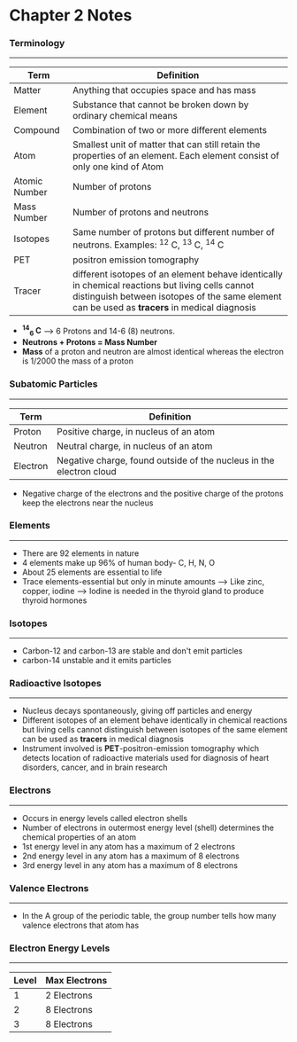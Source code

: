 # Chapter 2 Notes

### Terminology
---
Term | Definition
---- | ---------
Matter | Anything that occupies space and has mass
Element | Substance that cannot be broken down by ordinary chemical means
Compound | Combination of two or more different elements
Atom | Smallest unit of matter that can still retain the properties of an element. Each element consist of only one kind of Atom
Atomic Number | Number of protons
Mass Number | Number of protons and neutrons
Isotopes | Same number of protons but different number of neutrons. Examples:  <sup>12</sup> C, <sup>13</sup> C, <sup>14</sup> C
PET | positron emission tomography
Tracer | different isotopes of an element behave identically in chemical reactions but living cells cannot distinguish between isotopes of the same element can be used as **tracers** in medical diagnosis

- **<sup>14</sup><sub>6</sub> C** --> 6 Protons and 14-6 (8) neutrons.
- **Neutrons + Protons = Mass Number**
- **Mass** of a proton and neutron are almost identical whereas the electron is 1/2000 the mass of a proton

### Subatomic Particles
---
Term | Definition
---- | ---------
Proton | Positive charge, in nucleus of an atom
Neutron | Neutral charge, in nucleus of an atom
Electron | Negative charge, found outside of the nucleus in the electron cloud
- Negative charge of the electrons and the positive charge of the protons keep the electrons near the nucleus

### Elements
---
- There are 92 elements in nature
- 4 elements make up 96% of human body- C, H, N, O
- About 25 elements are essential to life
- Trace elements-essential but only in minute amounts --> Like zinc, copper, iodine --> Iodine is needed in the thyroid gland to produce thyroid hormones

### Isotopes
---
- Carbon-12 and carbon-13 are stable and don't emit particles
- carbon-14 unstable and it emits particles

### Radioactive Isotopes
---
- Nucleus decays spontaneously, giving off particles and energy
- Different isotopes of an element behave identically in chemical reactions but living cells cannot distinguish between isotopes of the same element can be used as **tracers** in medical diagnosis
- Instrument involved is **PET**-positron-emission tomography which detects location of radioactive materials used for diagnosis of heart disorders, cancer, and in brain research

### Electrons
---
- Occurs in energy levels called electron shells
- Number of electrons in outermost energy level (shell) determines the chemical properties of an atom
- 1st energy level in any atom has a maximum of 2 electrons
- 2nd energy level in any atom has a maximum of 8 electrons
- 3rd energy level in any atom has a maximum of 8 electrons


### Valence Electrons
---
- In the A group of the periodic table, the group number tells how many valence electrons that atom has

### Electron Energy Levels
---
Level | Max Electrons
----- | ------------
1 | 2 Electrons
2 | 8 Electrons
3 | 8 Electrons
